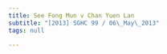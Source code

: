 ```yaml
---
title: See Fong Mun v Chan Yuen Lan
subtitle: "[2013] SGHC 99 / 06\_May\_2013"
tags: null

---
```


